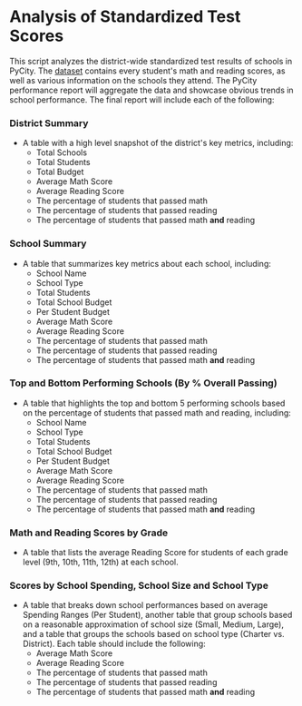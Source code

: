 # Analysis of Standardized Test Scores 


This script analyzes the district-wide standardized test results of schools in PyCity. The [dataset](https://github.com/MabelAlamu/pandas-challenge/blob/main/PyCitySchools/students_complete.csv) contains every student's math and reading scores, as well as various information on the schools they attend. The PyCity performance report will aggregate the data and showcase obvious trends in school performance. The final report will include each of the following:


### District Summary

* A table with a high level snapshot of the district's key metrics, including:
  * Total Schools
  * Total Students
  * Total Budget
  * Average Math Score
  * Average Reading Score 
  * The percentage of students that passed math
  * The percentage of students that passed reading
  * The percentage of students that passed math **and** reading


### School Summary

* A table that summarizes key metrics about each school, including:
  * School Name
  * School Type
  * Total Students
  * Total School Budget
  * Per Student Budget
  * Average Math Score
  * Average Reading Score
  * The percentage of students that passed math
  * The percentage of students that passed reading
  * The percentage of students that passed math **and** reading


### Top and Bottom Performing Schools (By % Overall Passing)

* A table that highlights the top and bottom 5 performing schools based on the percentage of students that passed math and reading, including:
  * School Name
  * School Type
  * Total Students
  * Total School Budget
  * Per Student Budget
  * Average Math Score
  * Average Reading Score
  * The percentage of students that passed math
  * The percentage of students that passed reading
  * The percentage of students that passed math **and** reading


### Math and Reading Scores by Grade

* A table that lists the average Reading Score for students of each grade level (9th, 10th, 11th, 12th) at each school.


### Scores by School Spending, School Size and School Type

* A table that breaks down school performances based on average Spending Ranges (Per Student), another table that group schools based on a reasonable approximation of school size (Small, Medium, Large), and a table that groups the schools based on school type (Charter vs. District). Each table should include the following:
  * Average Math Score
  * Average Reading Score
  * The percentage of students that passed math
  * The percentage of students that passed reading
  * The percentage of students that passed math **and** reading
